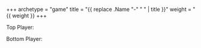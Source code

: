 +++
archetype = "game"
title = "{{ replace .Name "-" " " | title }}"
weight = "{{ weight }}
+++

Top Player:

Bottom Player: